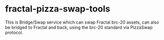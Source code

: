 # fractal-pizza-swap-tools
This is Bridge/Swap service which can swap Fractal brc-20 assets, can also be bridged to Fractal and back, using the brc-20 standard via PizzaSwap protocol.
